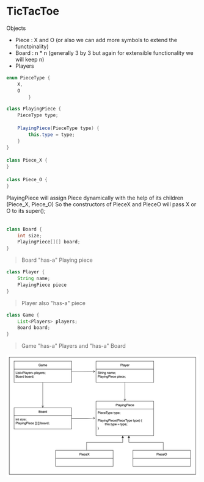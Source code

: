 # TicTacToe

Objects 

- Piece : X and O (or also we can add more symbols to extend the functoinality)
- Board : n * n (generally 3 by 3 but again for extensible functionality we will keep n)
- Players


```java
enum PieceType {
    X,
    O
        }
```

```java
class PlayingPiece {
    PieceType type;
    
    PlayingPiece(PieceType type) {
        this.type = type;
    }
}

class Piece_X {
}

class Piece_O {
}

```
PlayingPiece will assign Piece dynamically with the help of its children (Piece_X, Piece_O)
So the constructors of PieceX and PieceO will pass X or O to its super();

```java

class Board {
    int size;
    PlayingPiece[][] board;
}
```

> Board "has-a" Playing piece

```java
class Player {
    String name;
    PlayingPiece piece
}
```

> Player also "has-a" piece


```java
class Game {
    List<Players> players;
    Board board;
}
```

> Game "has-a" Players and "has-a" Board

![TicTacToe1.png](resources/TicTacToe1.png)
